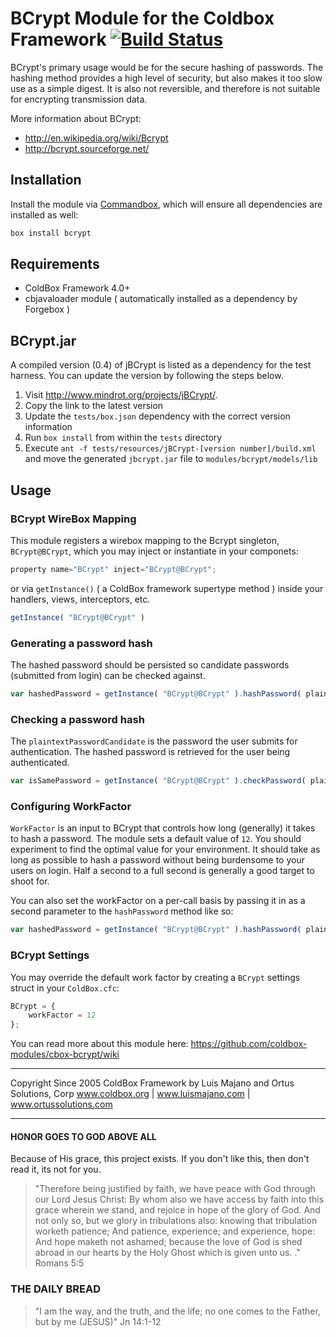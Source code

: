 # BCrypt Module for the Coldbox Framework [![Build Status](https://travis-ci.org/coldbox-modules/cbox-bcrypt.svg?branch=master)](https://travis-ci.org/coldbox-modules/cbox-bcrypt)

BCrypt's primary usage would be for the secure hashing of passwords.  The hashing method provides a high level of security, but also makes it too slow use as a simple digest. It is also not reversible, and therefore is not suitable for encrypting transmission data.


More information about BCrypt:

* http://en.wikipedia.org/wiki/Bcrypt
* http://bcrypt.sourceforge.net/

## Installation

Install the module via [Commandbox](https://www.ortussolutions.com/products/commandbox), which will ensure all dependencies are installed as well:

```bash
box install bcrypt
```

## Requirements

* ColdBox Framework 4.0+
* cbjavaloader module ( automatically installed as a dependency by Forgebox )  

## BCrypt.jar
A compiled version (0.4) of jBCrypt is listed as a dependency for the test harness.  You can update the version by following the steps below.

1. Visit http://www.mindrot.org/projects/jBCrypt/.
2. Copy the link to the latest version
3. Update the `tests/box.json` dependency with the correct version information
4. Run `box install` from within the `tests` directory
5. Execute `ant -f tests/resources/jBCrypt-[version number]/build.xml` and move the generated `jbcrypt.jar` file to `modules/bcrypt/models/lib`


## Usage


### BCrypt WireBox Mapping

This module registers a wirebox mapping to the Bcrypt singleton, `BCrypt@BCrypt`, which you may inject or instantiate in your componets:

```js
property name="BCrypt" inject="BCrypt@BCrypt";
```

or via `getInstance()` ( a ColdBox framework supertype method ) inside your handlers, views, interceptors, etc.

```js
getInstance( "BCrypt@BCrypt" )
```

### Generating a password hash

The hashed password should be persisted so candidate passwords (submitted from login) can be checked against.

```js
var hashedPassword = getInstance( "BCrypt@BCrypt" ).hashPassword( plaintextPassword );
```
    
### Checking a password hash

The `plaintextPasswordCandidate` is the password the user submits for authentication.  The hashed password is retrieved for the user being authenticated.

```js
var isSamePassword = getInstance( "BCrypt@BCrypt" ).checkPassword( plaintextPasswordCandidate, hashedPassword );
```

### Configuring WorkFactor

`WorkFactor` is an input to BCrypt that controls how long (generally) it takes to hash a password.  The module sets a default value of `12`.  You should experiment to find the optimal value for your environment.  It should take as long as possible to hash a password without being burdensome to your users on login.  Half a second to a full second is generally a good target to shoot for.

You can also set the workFactor on a per-call basis by passing it in as a second parameter to the `hashPassword` method like so:

```js
var hashedPassword = getInstance( "BCrypt@BCrypt" ).hashPassword( plaintextPassword, 7 );
```

### BCrypt Settings

You may override the default work factor by creating a `BCrypt` settings struct in your `ColdBox.cfc`:


```js
BCrypt = {
    workFactor = 12
};
```

You can read more about this module here: https://github.com/coldbox-modules/cbox-bcrypt/wiki



********************************************************************************
Copyright Since 2005 ColdBox Framework by Luis Majano and Ortus Solutions, Corp
www.coldbox.org | www.luismajano.com | www.ortussolutions.com
********************************************************************************

#### HONOR GOES TO GOD ABOVE ALL

Because of His grace, this project exists. If you don't like this, then don't read it, its not for you.

>"Therefore being justified by faith, we have peace with God through our Lord Jesus Christ:
By whom also we have access by faith into this grace wherein we stand, and rejoice in hope of the glory of God.
And not only so, but we glory in tribulations also: knowing that tribulation worketh patience;
And patience, experience; and experience, hope:
And hope maketh not ashamed; because the love of God is shed abroad in our hearts by the 
Holy Ghost which is given unto us. ." Romans 5:5

### THE DAILY BREAD

>"I am the way, and the truth, and the life; no one comes to the Father, but by me (JESUS)" Jn 14:1-12

